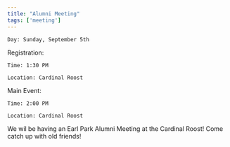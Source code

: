 ```yaml
---
title: "Alumni Meeting"
tags: ['meeting']
---
```


`Day: Sunday, September 5th`

Registration:

`Time: 1:30 PM` 

`Location: Cardinal Roost`

Main Event:

`Time: 2:00 PM`
 
`Location: Cardinal Roost`
    
We wil be having an Earl Park Alumni Meeting at the Cardinal Roost! Come catch up with old friends!